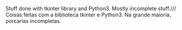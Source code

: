 Stuff done with tkinter library and Python3. Mostly incomplete stuff.///
Coisas feitas com a biblioteca tkinter e Python3. Na grande maioria, porcarias incompletas.
